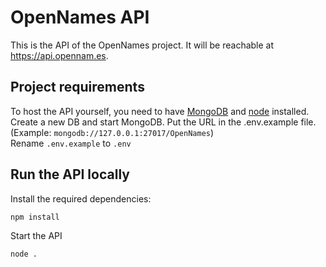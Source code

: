 # OpenNames API

This is the API of the OpenNames project. It will be reachable at https://api.opennam.es.


## Project requirements

To host the API yourself, you need to have [MongoDB](https://www.mongodb.com/node) and [node](https://nodejs.org/en/) installed. <br>Create a new DB and start MongoDB. Put the URL in the .env.example file. (Example: `mongodb://127.0.0.1:27017/OpenNames`)
<br>Rename `.env.example` to `.env`

## Run the API locally
Install the required dependencies:
```
npm install
```

Start the API

```
node .
```